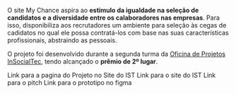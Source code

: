 O site My Chance aspira ao **estimulo da igualdade na seleção de candidatos e a diversidade entre os calaboradores nas empresas**. Para isso, disponibiliza aos recrutadores um ambiente para seleção às cegas de cadidatos no qual ele possa contratá-los com base nas suas características profissionais, abstraindo as pessoais.

O projeto foi desenvolvido durante a segunda turma da <a target="_blank" href="https://sites.google.com/view/oficinadeprojetosist/in%C3%ADcio">Oficina de Projetos InSocialTec</a>, tendo alcançado o **prêmio de 2º lugar**.




Link para a pagina do Projeto no Site do IST
Link para o site do IST
Link para o pitch
Link para o prototipo no figma
